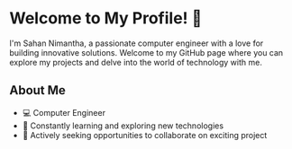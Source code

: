 # Welcome to My Profile! 👋

I'm Sahan Nimantha, a passionate computer engineer with a love for building innovative solutions. Welcome to my GitHub page where you can explore my projects and delve into the world of technology with me.

## About Me

- 💻 Computer Engineer
- 🌱 Constantly learning and exploring new technologies
- 🚀 Actively seeking opportunities to collaborate on exciting project

